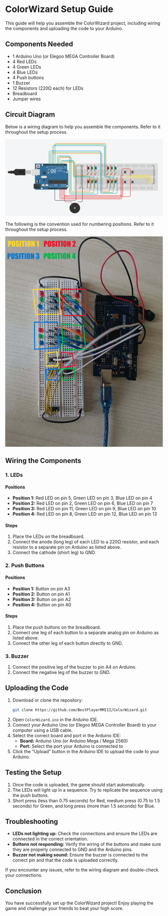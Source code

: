 # ColorWizard Setup Guide

This guide will help you assemble the ColorWizard project, including wiring the components and uploading the code to your Arduino.

## Components Needed

- 1 Arduino Uno (or Elegoo MEGA Controller Board)
- 4 Red LEDs
- 4 Green LEDs
- 4 Blue LEDs
- 4 Push buttons
- 1 Buzzer
- 12 Resistors (220Ω each) for LEDs
- Breadboard
- Jumper wires

## Circuit Diagram

Below is a wiring diagram to help you assemble the components. Refer to it throughout the setup process.

![Wiring Diagram](wiring_diagram.png)

The following is the convention used for numbering positions. Refer to it throughout the setup process.

![Positions](../images/positions.jpg)

## Wiring the Components

### 1. LEDs

#### Positions
- **Position 1:** Red LED on pin 5, Green LED on pin 3, Blue LED on pin 4
- **Position 2:** Red LED on pin 2, Green LED on pin 6, Blue LED on pin 7
- **Position 3:** Red LED on pin 11, Green LED on pin 9, Blue LED on pin 10
- **Position 4:** Red LED on pin 8, Green LED on pin 12, Blue LED on pin 13

#### Steps
1. Place the LEDs on the breadboard.
2. Connect the anode (long leg) of each LED to a 220Ω resistor, and each resistor to a separate pin on Arduino as listed above.
3. Connect the cathode (short leg) to GND.

### 2. Push Buttons

#### Positions
- **Position 1:** Button on pin A3
- **Position 2:** Button on pin A1
- **Position 3:** Button on pin A2
- **Position 4:** Button on pin A0

#### Steps
1. Place the push buttons on the breadboard.
2. Connect one leg of each button to a separate analog pin on Arduino as listed above.
4. Connect the other leg of each button directly to GND.

### 3. Buzzer

1. Connect the positive leg of the buzzer to pin A4 on Arduino.
2. Connect the negative leg of the buzzer to GND.

## Uploading the Code

1. Download or clone the repository:
    ```bash
    git clone https://github.com/BestPlayerMMIII/ColorWizard.git
    ```
2. Open `ColorWizard.ino` in the Arduino IDE.
3. Connect your Arduino Uno (or Elegoo MEGA Controller Board) to your computer using a USB cable.
4. Select the correct board and port in the Arduino IDE:
    - **Board:** Arduino Uno (or Arduino Mega / Mega 2560)
    - **Port:** Select the port your Arduino is connected to
5. Click the "Upload" button in the Arduino IDE to upload the code to your Arduino.

## Testing the Setup

1. Once the code is uploaded, the game should start automatically.
2. The LEDs will light up in a sequence. Try to replicate the sequence using the push buttons.
3. Short press (less than 0.75 seconds) for Red, medium press (0.75 to 1.5 seconds) for Green, and long press (more than 1.5 seconds) for Blue.

## Troubleshooting

- **LEDs not lighting up:** Check the connections and ensure the LEDs are connected in the correct orientation.
- **Buttons not responding:** Verify the wiring of the buttons and make sure they are properly connected to GND and the Arduino pins.
- **Buzzer not making sound:** Ensure the buzzer is connected to the correct pin and that the code is uploaded correctly.

If you encounter any issues, refer to the wiring diagram and double-check your connections. 

## Conclusion

You have successfully set up the ColorWizard project! Enjoy playing the game and challenge your friends to beat your high score.
